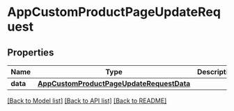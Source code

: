 # AppCustomProductPageUpdateRequest

## Properties
Name | Type | Description | Notes
------------ | ------------- | ------------- | -------------
**data** | [**AppCustomProductPageUpdateRequestData**](AppCustomProductPageUpdateRequestData.md) |  | 

[[Back to Model list]](../README.md#documentation-for-models) [[Back to API list]](../README.md#documentation-for-api-endpoints) [[Back to README]](../README.md)


